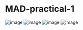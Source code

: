 # MAD-practical-1
![image](https://user-images.githubusercontent.com/110806502/183819851-9fe94590-c182-4bc1-9540-a7ebd184bf54.png)
![image](https://user-images.githubusercontent.com/110806502/187038986-2cbeea2a-c2bf-40af-86a4-e5133e1cdf0e.png)
![image](https://user-images.githubusercontent.com/110806502/187039048-3093fa36-9431-4801-8637-c5bd863032d8.png)
![image](https://user-images.githubusercontent.com/110806502/187039107-860c47f5-d36f-4315-a56a-f601f2e6ae02.png)



